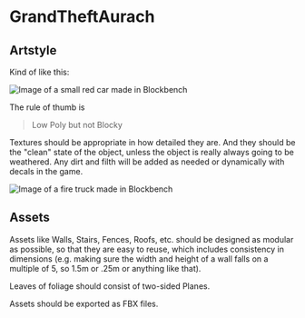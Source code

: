 # GrandTheftAurach

## Artstyle

Kind of like this:

![Image of a small red car made in Blockbench](https://www.blockbench.net/_nuxt/img/4.0.bfc172c.png)

The rule of thumb is
> Low Poly but not Blocky

Textures should be appropriate in how detailed they are. And they should be the "clean" state of the object, unless the object is really always going to be weathered. Any dirt and filth will be added as needed or dynamically with decals in the game.

![Image of a fire truck made in Blockbench](https://www.blockbench.net/_nuxt/img/3.6.d1f72de.jpg)

## Assets

Assets like Walls, Stairs, Fences, Roofs, etc. should be designed as modular as possible, so that they are easy to reuse, which includes consistency in dimensions (e.g. making sure the width and height of a wall falls on a multiple of 5, so 1.5m or .25m or anything like that).

Leaves of foliage should consist of two-sided Planes.

Assets should be exported as FBX files.
